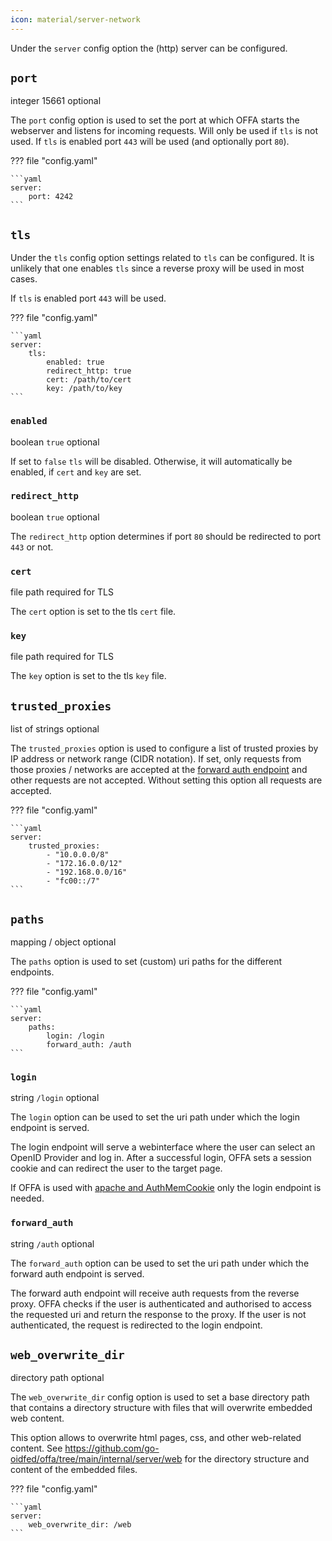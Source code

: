 ```yaml
---
icon: material/server-network
---
```


Under the `server` config option the (http) server can be configured.

## `port`
<span class="badge badge-purple" title="Value Type">integer</span>
<span class="badge badge-blue" title="Default Value">15661</span>
<span class="badge badge-green" title="If this option is required or optional">optional</span>

The `port` config option is used to set the port at which OFFA starts 
the webserver and listens for incoming requests.
Will only be used if `tls` is not used.
If `tls` is enabled port `443` will be used (and optionally port `80`).

??? file "config.yaml"

    ```yaml
    server:
        port: 4242
    ```

## `tls`

Under the `tls` config option settings related to `tls` can be configured.
It is unlikely that one enables `tls` since a reverse proxy will be used in 
most cases.

If `tls` is enabled port `443` will be used.

??? file "config.yaml"

    ```yaml
    server:
        tls:
            enabled: true
            redirect_http: true
            cert: /path/to/cert
            key: /path/to/key
    ```

### `enabled`
<span class="badge badge-purple" title="Value Type">boolean</span>
<span class="badge badge-blue" title="Default Value">`true`</span>
<span class="badge badge-green" title="If this option is required or optional">optional</span>

If set to `false` `tls` will be disabled. Otherwise, it will automatically be 
enabled, if `cert` and `key` are set.

### `redirect_http`
<span class="badge badge-purple" title="Value Type">boolean</span>
<span class="badge badge-blue" title="Default Value">`true`</span>
<span class="badge badge-green" title="If this option is required or optional">optional</span>

The `redirect_http` option determines if port `80` should be redirected to 
port `443` or not.

### `cert`
<span class="badge badge-purple" title="Value Type">file path</span>
<span class="badge badge-green" title="If this option is required or optional">required for TLS</span>

The `cert` option is set to the tls `cert` file.

### `key`
<span class="badge badge-purple" title="Value Type">file path</span>
<span class="badge badge-green" title="If this option is required or optional">required for TLS</span>

The `key` option is set to the tls `key` file.

## `trusted_proxies`
<span class="badge badge-purple" title="Value Type">list of strings</span>
<span class="badge badge-green" title="If this option is required or optional">optional</span>

The `trusted_proxies` option is used to configure a list of trusted proxies 
by IP address or network range (CIDR notation).
If set, only requests from those proxies / networks are accepted at the 
[forward auth endpoint](#forward_auth) and other 
requests are not accepted. Without setting this option all requests are 
accepted.

??? file "config.yaml"

    ```yaml
    server:
        trusted_proxies:
            - "10.0.0.0/8"
            - "172.16.0.0/12"
            - "192.168.0.0/16"
            - "fc00::/7"
    ```

## `paths`
<span class="badge badge-purple" title="Value Type">mapping / object</span>
<span class="badge badge-green" title="If this option is required or optional">optional</span>

The `paths` option is used to set (custom) uri paths for the different 
endpoints.

??? file "config.yaml"

    ```yaml
    server:
        paths:
            login: /login
            forward_auth: /auth
    ```

### `login`
<span class="badge badge-purple" title="Value Type">string</span>
<span class="badge badge-blue" title="Default Value">`/login`</span>
<span class="badge badge-green" title="If this option is required or optional">optional</span>

The `login` option can be used to set the uri path under which the login 
endpoint is served.

The login endpoint will serve a webinterface where the user can select an 
OpenID Provider and log in. After a successful login, OFFA sets a session 
cookie and can redirect the user to the target page.

If OFFA is used with [apache and AuthMemCookie](../proxies/apache.md) only 
the login endpoint is needed.

### `forward_auth`
<span class="badge badge-purple" title="Value Type">string</span>
<span class="badge badge-blue" title="Default Value">`/auth`</span>
<span class="badge badge-green" title="If this option is required or optional">optional</span>

The `forward_auth` option can be used to set the uri path under which the 
forward auth endpoint is served.

The forward auth endpoint will receive auth requests from the reverse proxy. 
OFFA checks if the user is authenticated and authorised to access the 
requested uri and return the response to the proxy.
If the user is not authenticated, the request is redirected to the login 
endpoint.

## `web_overwrite_dir`
<span class="badge badge-purple" title="Value Type">directory path</span>
<span class="badge badge-green" title="If this option is required or optional">optional</span>

The `web_overwrite_dir` config option is used to set a base directory path 
that contains a directory structure with files that will overwrite embedded 
web content.

This option allows to overwrite html pages, css, and other web-related 
content. See https://github.com/go-oidfed/offa/tree/main/internal/server/web 
for the directory structure and content of the embedded files.

??? file "config.yaml"

    ```yaml
    server:
        web_overwrite_dir: /web
    ```
